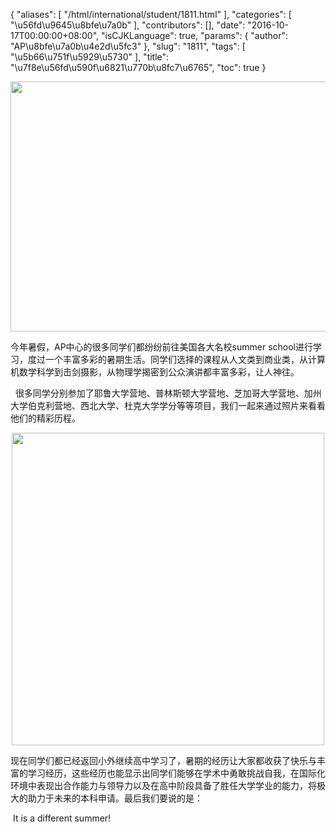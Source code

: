 {
    "aliases": [
        "/html/international/student/1811.html"
    ],
    "categories": [
        "\u56fd\u9645\u8bfe\u7a0b"
    ],
    "contributors": [],
    "date": "2016-10-17T00:00:00+08:00",
    "isCJKLanguage": true,
    "params": {
        "author": "AP\u8bfe\u7a0b\u4e2d\u5fc3"
    },
    "slug": "1811",
    "tags": [
        "\u5b66\u751f\u5929\u5730"
    ],
    "title": "\u7f8e\u56fd\u590f\u6821\u770b\u8fc7\u6765",
    "toc": true
}


<img
    src="https://cdn.tfls.online/mirror/full/4577d191f6dde0fd583340c48ba606d2b9a82359.jpg"
    style="display:block;margin-left:auto;margin-right:auto;"
    decoding="async"
    fetchpriority="auto"
    loading="lazy"
    height="400"
    width="600"
/>




今年暑假，AP中心的很多同学们都纷纷前往美国各大名校summer school进行学习，度过一个丰富多彩的暑期生活。同学们选择的课程从人文类到商业类，从计算机数学科学到击剑摄影，从物理学揭密到公众演讲都丰富多彩，让人神往。




  很多同学分别参加了耶鲁大学营地、普林斯顿大学营地、芝加哥大学营地、加州大学伯克利营地、西北大学、杜克大学学分等等项目，我们一起来通过照片来看看他们的精彩历程。





<img
    src="https://cdn.tfls.online/mirror/full/df78981ba9b45e56365b7bbabab9a2f30f230d0b.jpg"
    style="display:block;margin-left:auto;margin-right:auto;"
    decoding="async"
    fetchpriority="auto"
    loading="lazy"
    height="500"
    width="500"
/>




现在同学们都已经返回小外继续高中学习了，暑期的经历让大家都收获了快乐与丰富的学习经历，这些经历也能显示出同学们能够在学术中勇敢挑战自我，在国际化环境中表现出合作能力与领导力以及在高中阶段具备了胜任大学学业的能力，将极大的助力于未来的本科申请。最后我们要说的是：




 It is a different summer!




 



  
